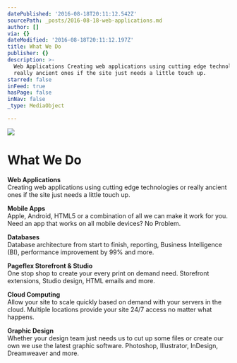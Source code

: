 ```yaml
---
datePublished: '2016-08-18T20:11:12.542Z'
sourcePath: _posts/2016-08-18-web-applications.md
author: []
via: {}
dateModified: '2016-08-18T20:11:12.197Z'
title: What We Do
publisher: {}
description: >-
  Web Applications Creating web applications using cutting edge technologies or
  really ancient ones if the site just needs a little touch up. 
starred: false
inFeed: true
hasPage: false
inNav: false
_type: MediaObject

---
```

![](https://the-grid-user-content.s3-us-west-2.amazonaws.com/77dd4776-e613-4c61-9200-16bbd5c2c92d.png)

# What We Do

**Web Applications**  
Creating web applications using cutting edge technologies or really ancient ones if the site just needs a little touch up. 

**Mobile Apps**  
Apple, Android, HTML5 or a combination of all we can make it work for you. Need an app that works on all mobile devices? No Problem.

**Databases**  
Database architecture from start to finish, reporting, Business Intelligence (BI), performance improvement by 99% and more.

**Pageflex Storefront & Studio**  
One stop shop to create your every print on demand need. Storefront extensions, Studio design, HTML emails and more. 

**Cloud Computing**  
Allow your site to scale quickly based on demand with your servers in the cloud. Multiple locations provide your site 24/7 access no matter what happens. 

**Graphic Design**  
Whether your design team just needs us to cut up some files or create our own we use the latest graphic software. Photoshop, Illustrator, InDesign, Dreamweaver and more.